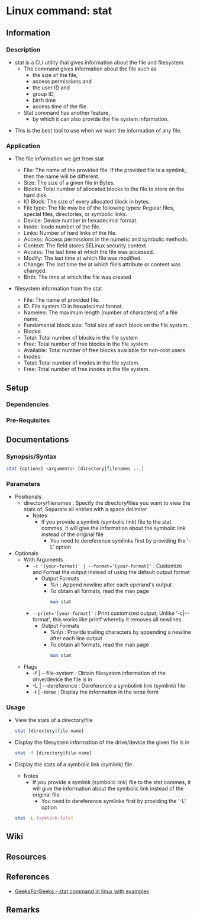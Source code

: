 # Linux command: stat

## Information
### Description
- stat is a CLI utility that gives information about the file and filesystem. 
    - The command gives information about the file such as 
        + the size of the file, 
        + access permissions and 
        + the user ID and 
        + group ID, 
        + birth time 
        + access time of the file. 
    - Stat command has another feature, 
        + by which it can also provide the file system information. 
+ This is the best tool to use when we want the information of any file.

### Application
- The file information we get from stat
    + File: The name of the provided file. If the provided file is a symlink, then the name will be different.
    + Size: The size of a given file in Bytes.
    + Blocks: Total number of allocated blocks to the file to store on the hard disk.
    + IO Block: The size of every allocated block in bytes.
    + File type: The file may be of the following types: Regular files, special files, directories, or symbolic links.
    + Device: Device number in hexadecimal format.
    + Inode: Inode number of the file.
    + Links: Number of hard links of the file.
    + Access: Access permissions in the numeric and symbolic methods.
    + Context: The field stores SELinux security context.
    + Access: The last time at which the file was accessed.
    + Modify: The last time at which file was modified.
    + Change: The last time the at which file’s attribute or content was changed.
    + Birth: The time at which the file was created

- filesystem information from the stat
    + File: The name of provided file.
    + ID: File system ID in hexadecimal format.
    + Namelen: The maximum length (number of characters) of a file name.
    + Fundamental block size: Total size of each block on the file system.
    + Blocks:
    + Total: Total number of blocks in the file system
    + Free: Total number of free blocks in the file system
    + Available: Total number of free blocks available for non-root users
    + Inodes:
    + Total: Total number of inodes in the file system.
    + Free: Total number of free inodes in the file system.

## Setup
### Dependencies
### Pre-Requisites

## Documentations
### Synopsis/Syntax
```bash
stat {options} <arguments> [directory|filenames ...]
```

### Parameters
- Positionals
    - directory/filenames : Specify the directory/files you want to view the stats of; Separate all entries with a space delimiter
        - Notes
            - If you provide a symlink (symbolic link) file to the stat commes, it will give the information about the symbolic link instead of the original file
                + You need to dereference symlinks first by providing the '-L' option
- Optionals
    - With Arguments
        - `-c '[your-format]' | --format='[your-format]'` : Customize and Format the output instead of using the default output format
            - Output Formats
                + %n : Append newline after each operand's output
                - To obtain all formats, read the man page
                    ```bash
                    man stat
                    ```
        - `--print='[your-format]'` : Print customized output; Unlike '-c|--format', this works like printf whereby it removes all newlines
            - Output Formats
                + %n\n : Provide trailing characters by appending a newline after each line output
                - To obtain all formats, read the man page
                    ```bash
                    man stat
                    ```
    - Flags
        + -f | --file-system : Obtain filesystem information of the drive/device the file is in
        + -L | --dereference : Dereference a symbolink link (symlink) file
        + -t | -terse : Display the information in the terse form

### Usage
- View the stats of a directory/file
    ```bash
    stat [directory|file-name]
    ```

- Display the filesystem information of the drive/device the given file is in
    ```bash
    stat -f [directory|file-name]
    ```

- Display the stats of a symbolic link (symlink) file
    - Notes
        - If you provide a symlink (symbolic link) file to the stat commes, it will give the information about the symbolic link instead of the original file
            + You need to dereference symlinks first by providing the '-L' option
    ```bash
    stat -L [symlink-file]
    ```

## Wiki

## Resources

## References
+ [GeeksForGeeks - stat command in linux with examples](https://www.geeksforgeeks.org/stat-command-in-linux-with-examples/)

## Remarks


